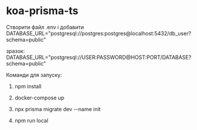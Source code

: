 # koa-prisma-ts
Cтворити файл .env і добавити DATABASE_URL="postgresql://postgres:postgres@localhost:5432/db_user?schema=public"

зразок: DATABASE_URL="postgresql://USER:PASSWORD@HOST:PORT/DATABASE?schema=public"

Команди для запуску:

1. npm install

2. docker-compose up

3. npx prisma migrate dev --name init

4. npm run local
